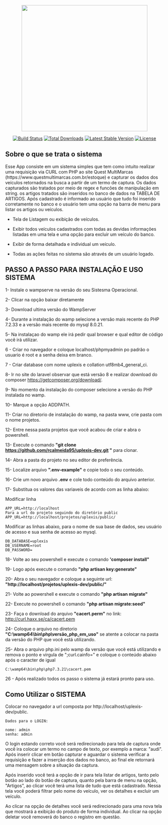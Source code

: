<p align="center"><a href="https://laravel.com" target="_blank"><img src="https://raw.githubusercontent.com/laravel/art/master/logo-lockup/5%20SVG/2%20CMYK/1%20Full%20Color/laravel-logolockup-cmyk-red.svg" width="400"></a></p>

<p align="center">
<a href="https://travis-ci.org/laravel/framework"><img src="https://travis-ci.org/laravel/framework.svg" alt="Build Status"></a>
<a href="https://packagist.org/packages/laravel/framework"><img src="https://img.shields.io/packagist/dt/laravel/framework" alt="Total Downloads"></a>
<a href="https://packagist.org/packages/laravel/framework"><img src="https://img.shields.io/packagist/v/laravel/framework" alt="Latest Stable Version"></a>
<a href="https://packagist.org/packages/laravel/framework"><img src="https://img.shields.io/packagist/l/laravel/framework" alt="License"></a>
</p>

## Sobre o que se trata o sistema

<p style="text-align=justify">Esse App consiste em um sistema simples que tem como intuito  realizar uma requisição via CURL com PHP ao site
Quest MultiMarcas (https://www.questmultimarcas.com.br/estoque) e capturar os dados dos veículos retornados na busca  a partir de um termo de captura.
Os dados capturados são tratados por meio de regex e funcões de manipulação em string. os artigos tratados são inseridos no banco de dados na TABELA DE ARTIGOS.
Após cadastrado é informado ao usuário que tudo foi inserido corretamente no banco e o usuário tem uma opção na barra de menu para listar os artigos ou veículos.</p>

- Tela de Listagem ou exibição de veículos.
- Exibir todos veículos cadastrados com todas as devidas informações listadas em uma tela e uma opção para excluir um veículo do banco.

- Exibir de forma detalhada e individual um veículo.
- Todas as ações feitas no sistema são através de um usuário logado.


## PASSO A PASSO PARA INSTALAÇÃO E USO SISTEMA


1- Instale o wampserve na versão do seu Sistesma Operacional.

2- Clicar na opção baixar diretamente

3- Download ultima versão do WampServer

4- Durante a instalação do wamp selecione a versão mais recente do PHP 7.2.33 e a versão mais recente do mysql 8.0.21.

5- Na instalaçao do wamp ele irá pedir qual browser e qual editor de código você irá utilizar.

6 - Criar no navegador e coloque localhost/phpmyadmin po padrão o usuario é root e a senha deixa em branco.

7 - Criar database com  nome uplexis e collation utf8mb4_general_ci.

8- Ir no site do laravel observar que está versão 8 e realizar download do composer https://getcomposer.org/download/.

9- No momento da instalação do composer selecione a versão do PHP instalada no wamp.

10- Marque a opção ADDPATH.


11- Criar no diretorio de instalação do wamp, na pasta www, crie pasta com o nome  projetos.

12- Entre nessa pasta projetos que você acabou de criar  e abra o powershell.

13- Execute o comando  <b>"git clone https://github.com/rcalmeida95/uplexis-dev.git "</b> para  clonar.

14- Abra a pasta do projeto no seu editor de preferência.

15- Localize  arquivo <b>".env-example"</b> e copie todo o seu conteúdo.

16- Crie um novo arquivo <b>.env</b> e cole todo conteúdo do arquivo anterior.

17- Substitua os valores das variaveis de acordo com as linha abaixo:

Modificar linha

	APP_URL=http://localhost
	Para a url do projeto seguindo do diretório public
	APP_URL=http://localhost/projetos/uplexis/public/

Modificar as linhas abaixo, para o nome de sua base de dados, seu usuário de acesso e sua senha de acesso ao mysql.
	
	DB_DATABASE=uplexis
	DB_USERNAME=root
	DB_PASSWORD=




18- Volte ao  seu powershell e execute o comando <b>'composer install"</b>

19- Logo após execute o comando <b>"php artisan key:generate"</b>

20- Abra o seu navegador e coloque a seguinte url: <b>"http://localhost/projetos/uplexis-dev/public/"</b>

21- Volte ao powershell e execute o comando <b>"php artisan migrate"</b>

22- Execute no powershell o comando <b>"php artisan migrate:seed"</b>

23- Faça o download do arquivo <b>"cacert.perm"</b> no link: http://curl.haxx.se/ca/cacert.pem

24- Coloque o arquivo no diretorio <b>"C:\wamp64\bin\php\versão_php_em_uso"</b> se atente a colocar na pasta da versão do PHP que você está utilizando.

25- Abra o arquivo php.ini pelo wamp da versão que você está utilizando e  remova o ponto e virgula de ";curl.cainfo="  e coloque o conteúdo abaixo após o  caracter de igual 

    C:\wamp64\bin\php\php7.3.21\cacert.pem

26 - Após realizado todos os passo o sistema já estará pronto para uso.

## Como Utilizar o SISTEMA


Colocar no navegador a url composta por http://localhost/uplexis-dev/public.


    Dados para o LOGIN:

    nome: admin
    senha: admin

O login estando correto você será redirecionado para tela de captura onde você ira colocar um termo no campo de texto, por exemplo a marca: "audi". Após inserir clicar em botão capturar e aguardar o sistema verificar a requisição e fazer a inserção dos dados no banco, ao final ele retornará uma mensagem sobre a situação da captura.


Após inserido você terá a opção de ir para tela listar de artigos, tanto pelo botão ao lado do botão de captura, quanto pela barra de  menu na opção, "Artigos", ao clicar você terá uma lista de tudo que está cadastrado. Nessa tela você poderá filtrar pelo nome do veículo, ver os detalhes e excluir um veículo.


Ao clicar na opção de detalhes você será redirecionado para uma nova tela que mostrará a exibição do produto de forma individual.
Ao clicar na opção deletar você removerá do banco o registro em questão.


